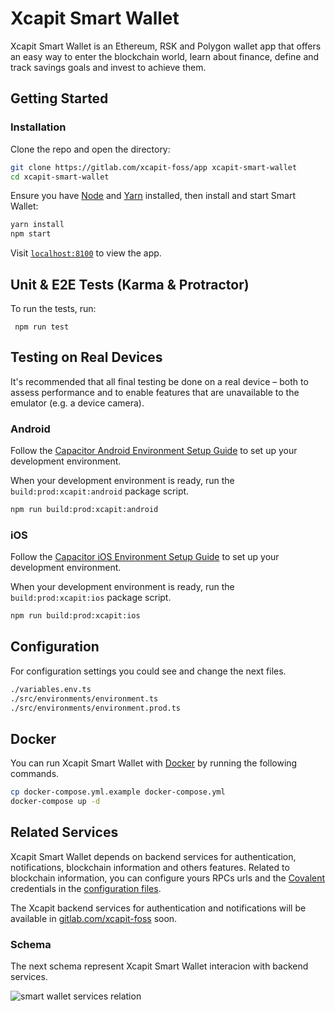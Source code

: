 # Xcapit Smart Wallet

Xcapit Smart Wallet is an Ethereum, RSK and Polygon wallet app that offers an easy way to enter the blockchain world, learn about finance, define and track savings goals and invest to achieve them.

## Getting Started

### Installation

Clone the repo and open the directory:

```sh
git clone https://gitlab.com/xcapit-foss/app xcapit-smart-wallet
cd xcapit-smart-wallet
```

Ensure you have [Node](https://nodejs.org/) and [Yarn](https://yarnpkg.com/) installed, then install and start Smart Wallet:

```sh
yarn install
npm start
```

Visit [`localhost:8100`](http://localhost:8100/) to view the app.

## Unit & E2E Tests (Karma & Protractor)

To run the tests, run:

```
 npm run test
```

## Testing on Real Devices

It's recommended that all final testing be done on a real device – both to assess performance and to enable features that are unavailable to the emulator (e.g. a device camera).

### Android

Follow the [Capacitor Android Environment Setup Guide](https://capacitorjs.com/docs/getting-started/environment-setup#android-development) to set up your development environment.

When your development environment is ready, run the `build:prod:xcapit:android` package script.

```sh
npm run build:prod:xcapit:android
```

### iOS

Follow the [Capacitor iOS Environment Setup Guide](https://capacitorjs.com/docs/getting-started/environment-setup#ios-development) to set up your development environment.

When your development environment is ready, run the `build:prod:xcapit:ios` package script.

```sh
npm run build:prod:xcapit:ios
```

## Configuration

For configuration settings you could see and change the next files.

```sh
./variables.env.ts
./src/environments/environment.ts
./src/environments/environment.prod.ts
```

## Docker

You can run Xcapit Smart Wallet with [Docker](https://www.docker.com/) by running the following commands.

```sh
cp docker-compose.yml.example docker-compose.yml
docker-compose up -d
```

## Related Services

Xcapit Smart Wallet depends on backend services for authentication, notifications, blockchain information and others features.
Related to blockchain information, you can configure yours RPCs urls and the [Covalent](https://www.covalenthq.com/) credentials in the [configuration files](#configuration).

The Xcapit backend services for authentication and notifications will be available in [gitlab.com/xcapit-foss](https://gitlab.com/xcapit-foss) soon.

### Schema

The next schema represent Xcapit Smart Wallet interacion with backend services.

![smart wallet services relation](https://gitlab.com/xcapit-foss/documentation/-/raw/main/static/img/smart_wallet/XcapitSmartWallet_services_interaction.jpeg)
